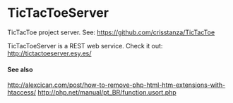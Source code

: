 # TicTacToeServer
TicTacToe project server. See: https://github.com/crisstanza/TicTacToe

TicTacToeServer is a REST web service. Check it out: http://tictactoeserver.esy.es/


#### See also
http://alexcican.com/post/how-to-remove-php-html-htm-extensions-with-htaccess/
http://php.net/manual/pt_BR/function.usort.php
